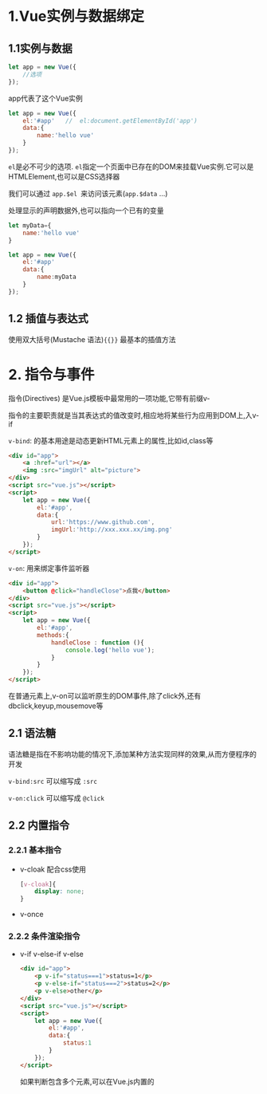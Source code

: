 # 1.Vue实例与数据绑定

## 1.1实例与数据

```js
let app = new Vue({
    //选项
});
```

app代表了这个Vue实例



```js
let app = new Vue({
    el:'#app'	//	el:document.getElementById('app')
    data:{
    	name:'hello vue'
	}
});
```

`el`是必不可少的选项. `el`指定一个页面中已存在的DOM来挂载Vue实例.它可以是HTMLElement,也可以是CSS选择器

我们可以通过 `app.$el `来访问该元素(`app.$data` ...)

处理显示的声明数据外,也可以指向一个已有的变量

```js
let myData={
    name:'hello vue'
}

let app = new Vue({
    el:'#app'
    data:{
    	name:myData
	}
});
```

## 1.2 插值与表达式

使用双大括号(Mustache 语法)`{{}}` 最基本的插值方法



# 2. 指令与事件

指令(Directives) 是Vue.js模板中最常用的一项功能,它带有前缀v-

指令的主要职责就是当其表达式的值改变时,相应地将某些行为应用到DOM上,入v-if

`v-bind`: 的基本用途是动态更新HTML元素上的属性,比如id,class等

```html
<div id="app">
    <a :href="url"></a>
    <img :src="imgUrl" alt="picture">
</div>
<script src="vue.js"></script>
<script>
    let app = new Vue({
        el:'#app',
        data:{
            url:'https://www.github.com',
            imgUrl:'http://xxx.xxx.xx/img.png'
        }
    });
</script>
```



`v-on`: 用来绑定事件监听器

```html
<div id="app">
    <button @click="handleClose">点我</button>
</div>
<script src="vue.js"></script>
<script>
    let app = new Vue({
        el:'#app',
        methods:{
            handleClose : function (){
                console.log('hello vue');
            }
        }
    });
</script>
```



在普通元素上,v-on可以监听原生的DOM事件,除了click外,还有dbclick,keyup,mousemove等



## 2.1 语法糖

语法糖是指在不影响功能的情况下,添加某种方法实现同样的效果,从而方便程序的开发

`v-bind:src` 可以缩写成 `:src`

`v-on:click` 可以缩写成 `@click`



## 2.2 内置指令

### 2.2.1 基本指令

- v-cloak 配合css使用

  ```css
  [v-cloak]{
      display: none;
  }
  ```

- v-once



### 2.2.2 条件渲染指令

- v-if v-else-if v-else

  ```html
  <div id="app">
      <p v-if="status===1">status=1</p>
      <p v-else-if="status===2">status=2</p>
      <p v-else>other</p>
  </div>
  <script src="vue.js"></script>
  <script>
      let app = new Vue({
          el:'#app',
          data:{
              status:1
          }
      });
  </script>
  ```

  如果判断包含多个元素,可以在Vue.js内置的<template>上使用

  ```html
  <div id="app">
  	<template v-if="status===1">
      	<p>aaa</p>
          <p>bbb</p>
          <p>ccc</p>
      </template>
  </div>
  ```

  Vue在渲染元素时,出于效率考虑,会尽可能复用已有的元素而非重新渲染.如果你不希望这样做可以使用Vue.js提供的key属性



- v-show

  不能再<template>上使用

  v-show 的用法与v-if基本一致，只不过 v-show是改变元素的 css属性 display。当 v-show 表 达式的值为 false时， 元素会隐藏，查看 DOM 结构会看到元素上加载了内联样式 display:none;

  v-if 和v-show 具有类似的功能，不过 v-if 才是真正的条件渲染，它会根据表达式适当地销毁 

  或重建元素及绑定的事件或子组件。若表达式初始值为 false ，则一开始元素／组件并不会渲染，只 有当条件第一次变为真时才开始编译。



### 2.2.3 列表渲染指令 

- v-for 当需要将一个数组遍历或枚举一个对象循环显示时，就会用到列表渲染指令 v-for。它的表达 式需结合in来使用，类似 item in items 的形式

  ```html
  <div id= ” app ” > 
      <ul> 
      	<li v-for ＝”book in books ” >{ { book.name } }</li>
      </ul> 
  </div>
  <script src="vue.js"></script>
  <script>
      let app = new Vue({
          el:'#app',
          data:{
              books: [ 
  				{name:' <Vue . js实战》’｝ ，
                  {name:’《JavaScript语言精粹》’｝，
                  {name:’《JavaScript 高级程序设计》’｝
               ]
          }
      });
  </script>
  ```

  v-for的表达式支持一个可选参数作为当前项的索引

  ```html
  <li v-for= ”( book , index) in books ” >{{ index}} -{{book .name })</li>
  ```

  与 v-if 一样， v-for 也可 以用 在 内 置标签＜template＞上，将多个元素进行渲染.

  除了数组外，对象的属性也是可以遍历的,遍历对象属性时，有两个可选参数，分别是键名和索引

  v-for还可以迭代整数

  ```html
  <span v-for="n in 10">{{n}}</span>
  ```

  

## 2.3 方法与事件

Vue 提供了一个特殊变量`$event`,用于访问原生DOM事件

```html
<div id="app">
	<a href="http://www.apple.com" @click="handleClick('禁止打开',$event)">			打开链接
    </a>
</div>
<script>
	let app = new Vue({
        el:'#app',            
        methods:{
            handleClick:function(message,event){
                event.preventDefault();
                window.alert(message);
            }
        }
    });
</script>
```





# 3. 计算属性

最终要返回一个结果

计算属性中,只要有一个属性发生变化,计算属性就会自动重新执行,视图中的数据也会变化

```html
<script>
	let app = new Vue({
        el:'#app';
        data:{
        	num1:1,
        	num2:2,
    	},
        computed:{
        	sum : function(){
        		return num1 + num2;
    		}	              
        }
    });
</script>
```



每个计算属性都包含一个getter和setter ,上面的示例都是计算属性的默认用法,只是利用了getter来读取.在你需要的时,也可以提供一个setter函数,当手动秀海计算属性的值就像修改一个普通数据那样时,就会触发setter函数,执行一些自定义的操作

```html
<script>
	let app = new Vue({
        el:'#app';
        data:{
        	firstName:'Jack',
        	lastName:'Green',
    	},
        computed:{
        	fullName:{
        		//getter,用于获取
                get:function(){
        			return this,firstName+' '+this.lastName;
    			},
                //setter //写入时触发
                set:function(newValue){
                    let names = newValue.split(' ');
                    this.firstName = names[0];
                    this.lastName = names[names.length-1];
                }
    		}	              
        }
    });
</script>
```



计算属性除了上述的简单的文本插值外,还经常用于动态地设置元素的样式名称class 和内联样式style.当时用组件时,计算属性也经常用来动态的传递props



计算属性还有两个很实用的小技巧容易被忽略:

1.计算属性可以依赖其他计算属性

2.计算属性不仅可以依赖当前Vue实例的数据,还可以依赖其他实例的数据



# 4. v-bind及class与style绑定

## 4.1 绑定class的几种方式

### 4.1.1 对象语法

给v-bind:class设置一个对象,可以动态的切换class

```html
<div id="app">
    <div :class="{'active':isActivve}"></div>
</div>
<script src="vue.js"></script>
<script>
    let app = new Vue({
        el:'#app',
        data:{
            isActive:true
        }
    });
</script>
```

类名active依赖于数据isActive,当其为true时,div会拥有类名active,为false时则没有,所以最终渲染完后是:<div class="active"></div>

对象中可以传入多个属性,来动态切换class. :class可以和普通的class共存

当:class的表达式过长或逻辑复杂时,可以绑定一个计算属性.一般当条件多余2个,都可以使用data或computed

```html
<div id="app">
    <div :class="classes"></div>
</div>
<script src="vue.js"></script>
<script>
    let app = new Vue({
        el:'#app',
        data:{
            isActive:true,
            error:null
        },
        computed:{
            classes:function (){
                return {
                    active:this.active && !this.error,
                    'text-fail':this.error && this.error.type === 'fail'
                }
            }
        }
    });
</script>
```





### 4.1.2 数组语法

当需要多个class时,可以使用数组语法,给:class绑定一个数组,应用一个class列表

```html
<div id="app">
    <div :class="[activeCls,errorCls]"></div>
</div>
<script src="vue.js"></script>
<script>
    let app = new Vue({
        el:'#app',
        data:{
            activeCls:'active',
            errorCls:'error'
        }
    });
</script>
```

渲染后的结果:<div class="active error"></div>

也可以使用三元表达式来根据条件切换class

```html
<div id="app">
    <div :class="[isActive ? activeCls : '',errorCls]"></div>
</div>
<script src="vue.js"></script>
<script>
    let app = new Vue({
        el:'#app',
        data:{
            isActive:true,
            activeCls:'active',
            errorCls:'error'
        }
    });
</script>
```

样式error会始终应用,当isActive为真时,样式active才会被应用

class有多个条件时,这样写会比较繁琐,可以在数组语法中使用对象语法

```html
<div id="app">
    <div :class="[{'active': isActive},errorCls]"></div>
</div>
<script src="vue.js"></script>
<script>
    let app = new Vue({
        el:'#app',
        data:{
            isActive:true,
            errorCls:'error'
        }
    });
</script>
```

与对象语法一样,也可以使用data,computed和methods 三种方法,以计算属性为例

```html
<div id="app">
    <div :class="clssses"></div>
</div>
<script src="vue.js"></script>
<script>
    let app = new Vue({
        el:'#app',
        data:{
            size:'large',
            disabled:true
        },
        computed:{
            classes:function (){
                return [
                    'btn',
                    {
                        ['btn-' + this.size]: this.size !== '',
                        ['btn-disabled'] : this.disabled
                    }
                ]
            }
        }
    });
</script>
```

btn的样式会始终应用,当数据size不为空时,会应用样式前缀btn-, 后加size的值:当数据为disabled为真的时候,会应用样式btn-disabled,所以该示例最终会渲染的结果为:

```html
<div class="btn btn-large btn-disabled"></div>
```



### 4.1.3 在组件上使用

如果直接在自定义组件上使用class或:class,样式规则会直接应用到这个组件的根元素上,例如声明一个简单的组件

```html
Vue.component('my-component',{
	template:'<p class="article">一些文本</p>'
});
```

调用组件

```html
<div id="app">
    <my-component :class="{'active':isActive}"></my-component>
</div>
<script>
	let app = new Vue({
        el:'#app',
        data:{
            isActive:true
        }
    });
</script>
```

最终组件渲染后的结果:<p class="article active">一些文本</p>

这样的用法仅适用于自定义组件的最外层是一个根元素,否则会无效,当不满足这种条件或需要给具体的子元素设置类名时,应当适用组件的props来传递.这些用法同样适用绑定内联样式style的内容



## 4.2 绑定内联样式

使用v-bind:style(:style)可以给元素绑定内联样式,与:class类似

```html
<div id="app">
    <div :style="{'color' : color,'fontSize' : fontSize + 'px'}"></div>
</div>
<script src="vue.js"></script>
<script>
    let app = new Vue({
        el:'#app',
        data:{
            color:'red',
            fontSize:14
        }
    });
</script>
```

渲染后:<div style="color:red;font-size:14px;">文本</div>

直接写一长串的样式不便于阅读和维护,所以一般写在data或者computed里,以data为例

```html
<div id="app">
    <div :style="styles"></div>
</div>
<script src="vue.js"></script>
<script>
    let app = new Vue({
        el:'#app',
        data:{
            styles:{
                color:'red',
            	fontSize:14+'px'
            }
        }
    });
</script>
```



应用多个样式对象时,可以使用数组语法:

```html
<div :style="[styleA,styleB]">文本</div>
```

在实际业务中,:style的数组语法并不常用,因为往往可以写在一个对象里面;而较为常用的应当是计算属性.此外,在使用:style时,Vue.js会自动给特殊的CSS属性名称增加前缀,比如transform



# 过滤器

Vue.js支持在{{}}插值的尾部添加一个管道符`|`对数据进行过滤,经常用于格式化文本

```html
<div id="app">
    {{data | formatDate}}
</div>
```



```js
let app = new Vue({
    el:'#app',
    data:{
        name:'hello vue',
        date:new Date()
    },
    filters:{
        formatDate:function (value){
            let  date=  new  Date(value);
            return date.toLocaleDateString() + ' ' + date.toLocaleTimeString();
        }
    }
});
```



过滤器可以串联,而且可以接收参数,例如:

```html
<!-- 串联 -->
{{ message | filterA | filterB }}
<!-- 接收参数 -->
{{ message | filterA('arg1','arg2') }}
```

这里的字符串arg1和arg2讲分别传给过滤器的第二个和第三个参数,因为第一个是数据本身.

如果要实现更为复杂的数据变换,应该使用计算属性



# 5 . 表单与 v-model

```html
<div id="app">
    <input type="text" v-model="message" placeholder="输入..."/>
    <p>输入的内容是:{{message}}</p>
</div>
<script>
	let app = new Vue({
        el:'#app',
        data:{
            message:''
        }
    });
</script>
```



单选按钮:

在单独使用时,不需要v-model,直接使用v-bind绑定一个布尔类型的值,为真时选中,为否时不选

```html
<div id="app">
    <input type="radio" :checked="picked"/>
    <label>单选按钮</label>
</div>
<script>
	let app = new Vue({
        el:'#app',
        data:{
            picked:true
        }
    });
</script>
```

 如果是组合使用来实现互斥选择的效果,就需要v-model配合value来使用:

```html
<div id="app">
    <input type="radio" v-model="picked" value="html" id="html"/>
    <label for="html">html</label>
    <br>
    <input type="radio" v-model="picked" value="js" id="js"/>
    <label for="js">js</label>
    <br>
    <input type="radio" v-modeld="picked" value="css" id="css"/>
    <label for="css">css</label>
    <br>
    <p>选择的项是:{{picked}}</p>
</div>
<script>
	let app = new Vue({
        el:'#app',
        data:{
            picked:'js'
        }
    });
</script>
```

复选框:

单独使用时和单选框不同,使用v-model绑定布尔类型的值

组合使用时,也是v-model和value一起,多个勾选框都绑定到同一个数组类型的数据,value的值在数组当中,就会选中这一项.这一过程也是双向的,在勾选时,value的值也会自动push到这个数组中

```html
<div id="app">
    <input type="checkbox" v-model="picked" value="html" id="html"/>
    <label for="html">html</label>
    <br>
    <input type="checkbox" v-model="picked" value="js" id="js"/>
    <label for="js">js</label>
    <br>
    <input type="checkbox" v-model="picked" value="css" id="css"/>
    <label for="css">css</label>
    <br>
    <p>选择的项是:{{picked}}</p>
</div>
<script src="vue.js"></script>
<script>
    let app = new Vue({
        el:'#app',
        data:{
            picked:['js','css']
        }
    });
</script>
```



选择列表

```html
<div id="app">
    <select v-model="selected">
        <option>html</option>
        <option value="js">JavaScript</option>
        <option>css</option>
    </select>
    <p>选择的项是:{{selected}}</p>
</div>
<script src="vue.js"></script>
<script>
    let app = new Vue({
        el:'#app',
        data:{
            selected:'html'
        }
    });
</script>
```



<option>是备选项,如果含有value属性,v-model就会优先匹配value;如果没有,就会直接匹配<option>的text,比如第二个选中时,selected的值是js,而不是JavaScript



给<selected> 添加 multiple 就可以多选了,此时v-model绑定的是一个数组

```html
<script>
    let app = new Vue({
        el:'#app',
        data:{
            selected:['html','css']
        }
    });
</script>
```



在业务中,<option>经常用v-for动态输出,value和text也是用v-bind来动态输出的



## 5.1 修饰符

- .lazy
- .number
- .trim



# 6. 组件

## 6.1 全局组件



```html
<div id="app">
    <my-component></my-component>
</div>
<script src="vue.js"></script>
<script>
    Vue.component('my-component',{
        template:'<div>这里是组件的内容</div>'
    });
    let app = new Vue({
        el:'#app'
    });
</script>
```



## 6.2 局部组件

```html
<div id="app">
    <my-component></my-component>
</div>
<script src="vue.js"></script>
<script>
    let Child = {
        template:'<div>局部组件</div>'
    };
    let app = new Vue({
        el:'#app',
        components:{
            'my-component':Child
        }
    });
</script>
```



Vue组件模板在某些情况下回受到HTML的限制,比如<table>内规定只允许<tr>,<td>等,所以在<table>内直接使用组件时无效的.在这样的情况下,可以使用特殊的is属性来挂载组件:

```html
<div id="app">
    <table>
        <tbody is="my-component"></tbody>
    </table>

</div>
<script src="vue.js"></script>
<script>
    let Child = {
        template:'<div>局部组件...</div>'
    };
    let app = new Vue({
        el:'#app',
        components:{
            'my-component':Child
        }
    });
</script>
```



## 6.3 组件传值

###  6.3.1 父传子

子组件使用 props 选项来声明需要从父级接收的数据

props的值可以是2种

- 数组
- 对象 (当props需要验证时,就需要对象的写法了)



# 生命周期

每个Vue实例创建时,都会经历一系列的初始化过程,同事也会调用相应的生命周期钩子,我们可以利用这些钩子,在合适的时机执行我们的业务逻辑.比如jQuery的ready()方法,比如以下示例

```js
$(document).ready(function(){
    //DOM加载完后,会执行这里的代码
});
```



Vue生命周期钩子比较常用的有

`created`: 实例创建完后调用,此阶段完成了数据的观测等,但是尚未挂载,$el还不可以使用.需要初始化处理一些数据时会比较有用.

`mounted`: el挂载到实例后调用,一般我们的第一个业务逻辑会在这里开始.

`beforeDestroy`: 实例销毁前调用.主要解绑一些使用addEventListener监听的事件.



# 数组更新

Vue 的核心是数据与视图的双向绑定，当我们修改数组时， Vue 会检测到数据变化，所以用 v-for 渲染的视图也会立即更新。Vue包含了 一组观察数组变异的方法，使用它们改变数组也会触 发视图更新：

- push()

- pop()

- shift()

- unshif()

- splice()

- sort()
- reverse()

使用以上方法会改变被这些方法调用的原始数组，有些方法不会改变原数组，例如：

- filter()
- concat()
- slice()

它们返回的是一个新数组，在使用这些非变异方法时，可以用新数组来替换原数组